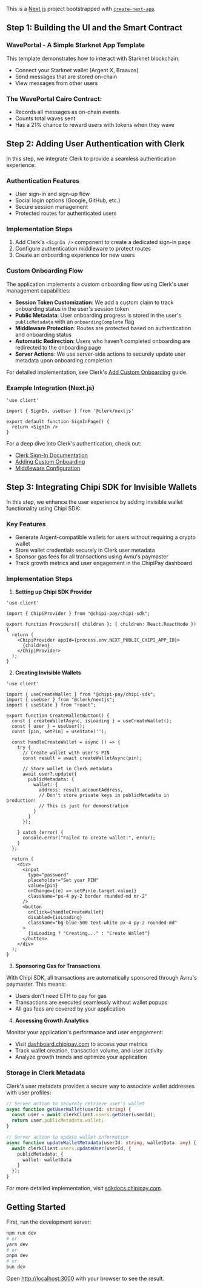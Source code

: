 This is a [Next.js](https://nextjs.org) project bootstrapped with [`create-next-app`](https://nextjs.org/docs/app/api-reference/cli/create-next-app).

## Step 1: Building the UI and the Smart Contract

### WavePortal - A Simple Starknet App Template

This template demonstrates how to interact with Starknet blockchain:
- Connect your Starknet wallet (Argent X, Braavos)
- Send messages that are stored on-chain
- View messages from other users

### The WavePortal Cairo Contract:
- Records all messages as on-chain events
- Counts total waves sent
- Has a 21% chance to reward users with tokens when they wave

## Step 2: Adding User Authentication with Clerk

In this step, we integrate Clerk to provide a seamless authentication experience:

### Authentication Features
- User sign-in and sign-up flow
- Social login options (Google, GitHub, etc.)
- Secure session management
- Protected routes for authenticated users

### Implementation Steps
1. Add Clerk's `<SignIn />` component to create a dedicated sign-in page
2. Configure authentication middleware to protect routes
3. Create an onboarding experience for new users

### Custom Onboarding Flow

The application implements a custom onboarding flow using Clerk's user management capabilities:

- **Session Token Customization**: We add a custom claim to track onboarding status in the user's session token
- **Public Metadata**: User onboarding progress is stored in the user's `publicMetadata` with an `onboardingComplete` flag
- **Middleware Protection**: Routes are protected based on authentication and onboarding status
- **Automatic Redirection**: Users who haven't completed onboarding are redirected to the onboarding page
- **Server Actions**: We use server-side actions to securely update user metadata upon onboarding completion

For detailed implementation, see Clerk's [Add Custom Onboarding](https://clerk.com/docs/references/nextjs/add-onboarding-flow) guide.

### Example Integration (Next.js)

```tsx
'use client'

import { SignIn, useUser } from '@clerk/nextjs'

export default function SignInPage() {
  return <SignIn />
}
```

For a deep dive into Clerk's authentication, check out:
- [Clerk Sign-In Documentation](https://clerk.com/docs/components/authentication/sign-in)
- [Adding Custom Onboarding](https://clerk.com/docs/components/authentication/custom-onboarding)
- [Middleware Configuration](https://clerk.com/docs/nextjs/middleware)

## Step 3: Integrating Chipi SDK for Invisible Wallets

In this step, we enhance the user experience by adding invisible wallet functionality using Chipi SDK:

### Key Features
- Generate Argent-compatible wallets for users without requiring a crypto wallet
- Store wallet credentials securely in Clerk user metadata
- Sponsor gas fees for all transactions using Avnu's paymaster
- Track growth metrics and user engagement in the ChipiPay dashboard

### Implementation Steps

1. **Setting up Chipi SDK Provider**

```tsx
'use client'

import { ChipiProvider } from "@chipi-pay/chipi-sdk";

export function Providers({ children }: { children: React.ReactNode }) {
  return (
    <ChipiProvider appId={process.env.NEXT_PUBLIC_CHIPI_APP_ID}>
      {children}
    </ChipiProvider>
  );
}
```

2. **Creating Invisible Wallets**

```tsx
'use client'

import { useCreateWallet } from "@chipi-pay/chipi-sdk";
import { useUser } from "@clerk/nextjs";
import { useState } from "react";

export function CreateWalletButton() {
  const { createWalletAsync, isLoading } = useCreateWallet();
  const { user } = useUser();
  const [pin, setPin] = useState('');
  
  const handleCreateWallet = async () => {
    try {
      // Create wallet with user's PIN
      const result = await createWalletAsync(pin);
      
      // Store wallet in Clerk metadata
      await user?.update({
        publicMetadata: {
          wallet: {
            address: result.accountAddress,
            // Don't store private keys in publicMetadata in production!
            // This is just for demonstration
          }
        }
      });
      
    } catch (error) {
      console.error("Failed to create wallet:", error);
    }
  };
  
  return (
    <div>
      <input 
        type="password" 
        placeholder="Set your PIN" 
        value={pin}
        onChange={(e) => setPin(e.target.value)}
        className="px-4 py-2 border rounded-md mr-2"
      />
      <button
        onClick={handleCreateWallet}
        disabled={isLoading}
        className="bg-blue-500 text-white px-4 py-2 rounded-md"
      >
        {isLoading ? "Creating..." : "Create Wallet"}
      </button>
    </div>
  );
}
```

3. **Sponsoring Gas for Transactions**

With Chipi SDK, all transactions are automatically sponsored through Avnu's paymaster. This means:

- Users don't need ETH to pay for gas
- Transactions are executed seamlessly without wallet popups
- All gas fees are covered by your application

4. **Accessing Growth Analytics**

Monitor your application's performance and user engagement:

- Visit [dashboard.chipipay.com](https://dashboard.chipipay.com) to access your metrics
- Track wallet creation, transaction volume, and user activity
- Analyze growth trends and optimize your application

### Storage in Clerk Metadata

Clerk's user metadata provides a secure way to associate wallet addresses with user profiles:

```typescript
// Server action to securely retrieve user's wallet
async function getUserWallet(userId: string) {
  const user = await clerkClient.users.getUser(userId);
  return user.publicMetadata.wallet;
}

// Server action to update wallet information
async function updateWalletMetadata(userId: string, walletData: any) {
  await clerkClient.users.updateUser(userId, {
    publicMetadata: {
      wallet: walletData
    }
  });
}
```

For more detailed implementation, visit [sdkdocs.chipipay.com](https://sdkdocs.chipipay.com).

## Getting Started

First, run the development server:

```bash
npm run dev
# or
yarn dev
# or
pnpm dev
# or
bun dev
```

Open [http://localhost:3000](http://localhost:3000) with your browser to see the result.
